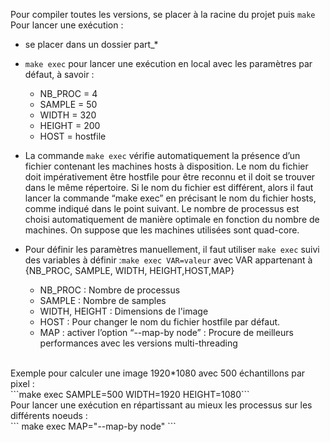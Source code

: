 Pour compiler toutes les versions, se placer à la racine du projet puis `make` <br/>
Pour lancer une exécution : 
- se placer dans un dossier part_* 
- `make exec` pour lancer une exécution en local avec les paramètres par défaut, à savoir : <br/>
	- NB_PROC = 4 
	- SAMPLE = 50
	- WIDTH = 320
	- HEIGHT = 200
	- HOST = hostfile
- La commande `make exec` vérifie automatiquement la présence d’un fichier contenant les machines hosts à disposition. Le nom du fichier doit impérativement être hostfile pour être reconnu et il doit se trouver dans le même répertoire. Si le nom du fichier est différent, alors il faut lancer la commande “make exec” en précisant le nom du fichier hosts, comme indiqué dans le point suivant. Le nombre de processus est choisi automatiquement de manière optimale en fonction du nombre de machines. On suppose que les machines utilisées sont quad-core.

- Pour définir les paramètres manuellement, il faut utiliser `make exec` suivi des variables à définir :`make exec VAR=valeur` avec VAR appartenant à {NB_PROC, SAMPLE, WIDTH, HEIGHT,HOST,MAP}

	- NB_PROC : Nombre de processus
	- SAMPLE : Nombre de samples
	- WIDTH, HEIGHT : Dimensions de l'image 
	- HOST : Pour changer le nom du fichier hostfile par défaut. 
	- MAP : activer l’option “--map-by node” : Procure de meilleurs performances avec les versions multi-threading 

<br/>
Exemple pour calculer une image 1920*1080 avec 500 échantillons par pixel : <br/>
```make exec SAMPLE=500 WIDTH=1920 HEIGHT=1080``` <br/>
Pour lancer une exécution en répartissant au mieux les processus sur les différents noeuds : <br/>
```
make exec MAP="--map-by node"
```


